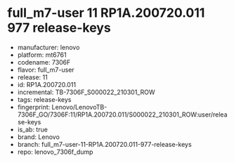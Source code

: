 # full_m7-user 11 RP1A.200720.011 977 release-keys
- manufacturer: lenovo
- platform: mt6761
- codename: 7306F
- flavor: full_m7-user
- release: 11
- id: RP1A.200720.011
- incremental: TB-7306F_S000022_210301_ROW
- tags: release-keys
- fingerprint: Lenovo/LenovoTB-7306F_GO/7306F:11/RP1A.200720.011/S000022_210301_ROW:user/release-keys
- is_ab: true
- brand: Lenovo
- branch: full_m7-user-11-RP1A.200720.011-977-release-keys
- repo: lenovo_7306f_dump
